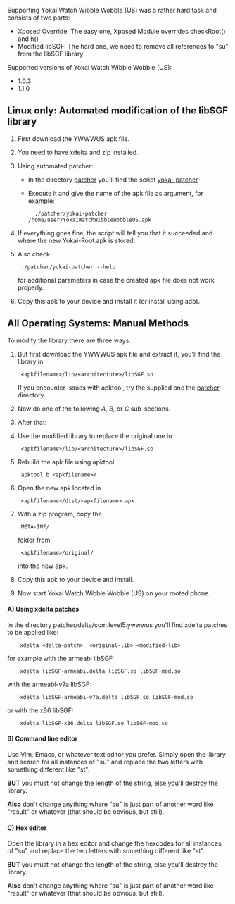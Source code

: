Supporting Yokai Watch Wibble Wobble (US) was a rather hard task
and consists of two parts:

- Xposed Override: The easy one, Xposed Module overrides checkRoot() and h()
- Modified libSGF: The hard one, we need to remove all references to "su" from the libSGF library

Supported versions of Yokai Watch Wibble Wobble (US):
- 1.0.3
- 1.1.0

## Linux only: Automated modification of the libSGF library

1. First download the YWWWUS apk file.
1. You need to have xdelta and zip installed.
1. Using automated patcher:
    - In the directory [patcher](patcher) you'll find the script [yokai-patcher](patcher/yokai-patcher)
    - Execute it and give the name of the apk file as argument, for example:

            ./patcher/yokai-patcher /home/user/YokaiWatchWibbleWobbleUS.apk

1. If everything goes fine, the script will tell you that it succeeded and where
the new Yokai-Root.apk is stored.
1. Also check:

        ./patcher/yokai-patcher --help

    for additional parameters in case the created apk file does not work properly.

1. Copy this apk to your device and install it (or install using adb).

## All Operating Systems: Manual Methods

To modify the library there are three ways.

1. But first download the YWWWUS apk file and extract it,  you'll find the library in

        <apkfilename>/lib/<architecture>/libSGF.so

    If you encounter issues with apktool, try the supplied one the [patcher](patcher) directory.

1. Now do one of the following *A*, *B*, or *C* sub-sections.
1. After that:
1. Use the modified library to replace the original one in

        <apkfilename>/lib/<architecture>/libSGF.so

1. Rebuild the apk file using apktool

        apktool b <apkfilename>/

1. Open the new apk located in

        <apkfilename>/dist/<apkfilename>.apk

1. With a zip program, copy the

        META-INF/

    folder from

        <apkfilename>/original/

    into the new apk.

1. Copy this apk to your device and install.
1. Now start Yokai Watch Wibble Wobble (US) on your rooted phone.


#### A) Using xdelta patches
In the directory patcher/delta/com.level5.ywwwus you'll find xdelta patches to be applied like:

        xdelta <delta-patch>  <original-lib> <modified-lib>

   for example with the armeabi libSGF:

        xdelta libSGF-armeabi.delta libSGF.so libSGF-mod.so

   with the armeabi-v7a libSGF:

        xdelta libSGF-armeabi-v7a.delta libSGF.so libSGF-mod.so

   or with the x86 libSGF:

        xdelta libSGF-x86.delta libSGF.so libSGF-mod.so

#### B) Command line editor
Use Vim, Emacs, or whatever text editor you prefer. Simply open the library and
search for all instances of "su" and replace the two letters with something
different like "st".

**BUT** you must not change the length of the string, else you'll destroy the library.

**Also** don't change anything where "su" is just part of another word like "result"
or whatever (that should be obvious, but still).

#### C) Hex editor
Open the library in a hex editor and change the hexcodes for all instances of "su"
and replace the two letters with something different like "st".

**BUT** you must not change the length of the string, else you'll destroy the library.

**Also** don't change anything where "su" is just part of another word like "result"
or whatever (that should be obvious, but still).

